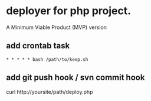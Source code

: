 # deployer for php project.

A Minimum Viable Product (MVP) version

## add crontab task
```shell
* * * * * bash /path/to/keep.sh
```

## add git push hook / svn commit hook


curl http://yoursite/path/deploy.php
